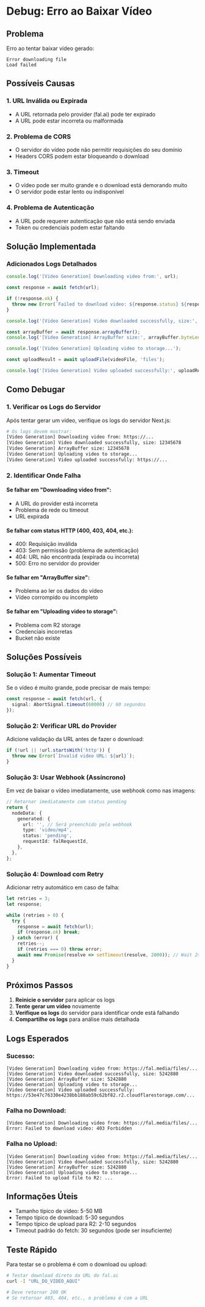 # Debug: Erro ao Baixar Vídeo

## Problema
Erro ao tentar baixar vídeo gerado:
```
Error downloading file
Load failed
```

## Possíveis Causas

### 1. URL Inválida ou Expirada
- A URL retornada pelo provider (fal.ai) pode ter expirado
- A URL pode estar incorreta ou malformada

### 2. Problema de CORS
- O servidor do vídeo pode não permitir requisições do seu domínio
- Headers CORS podem estar bloqueando o download

### 3. Timeout
- O vídeo pode ser muito grande e o download está demorando muito
- O servidor pode estar lento ou indisponível

### 4. Problema de Autenticação
- A URL pode requerer autenticação que não está sendo enviada
- Token ou credenciais podem estar faltando

## Solução Implementada

### Adicionados Logs Detalhados

```typescript
console.log('[Video Generation] Downloading video from:', url);

const response = await fetch(url);

if (!response.ok) {
  throw new Error(`Failed to download video: ${response.status} ${response.statusText}`);
}

console.log('[Video Generation] Video downloaded successfully, size:', response.headers.get('content-length'));

const arrayBuffer = await response.arrayBuffer();
console.log('[Video Generation] ArrayBuffer size:', arrayBuffer.byteLength);

console.log('[Video Generation] Uploading video to storage...');

const uploadResult = await uploadFile(videoFile, 'files');

console.log('[Video Generation] Video uploaded successfully:', uploadResult.url);
```

## Como Debugar

### 1. Verificar os Logs do Servidor
Após tentar gerar um vídeo, verifique os logs do servidor Next.js:

```bash
# Os logs devem mostrar:
[Video Generation] Downloading video from: https://...
[Video Generation] Video downloaded successfully, size: 12345678
[Video Generation] ArrayBuffer size: 12345678
[Video Generation] Uploading video to storage...
[Video Generation] Video uploaded successfully: https://...
```

### 2. Identificar Onde Falha

#### Se falhar em "Downloading video from":
- A URL do provider está incorreta
- Problema de rede ou timeout
- URL expirada

#### Se falhar com status HTTP (400, 403, 404, etc.):
- 400: Requisição inválida
- 403: Sem permissão (problema de autenticação)
- 404: URL não encontrada (expirada ou incorreta)
- 500: Erro no servidor do provider

#### Se falhar em "ArrayBuffer size":
- Problema ao ler os dados do vídeo
- Vídeo corrompido ou incompleto

#### Se falhar em "Uploading video to storage":
- Problema com R2 storage
- Credenciais incorretas
- Bucket não existe

## Soluções Possíveis

### Solução 1: Aumentar Timeout
Se o vídeo é muito grande, pode precisar de mais tempo:

```typescript
const response = await fetch(url, {
  signal: AbortSignal.timeout(60000) // 60 segundos
});
```

### Solução 2: Verificar URL do Provider
Adicione validação da URL antes de fazer o download:

```typescript
if (!url || !url.startsWith('http')) {
  throw new Error(`Invalid video URL: ${url}`);
}
```

### Solução 3: Usar Webhook (Assíncrono)
Em vez de baixar o vídeo imediatamente, use webhook como nas imagens:

```typescript
// Retornar imediatamente com status pending
return {
  nodeData: {
    generated: {
      url: '', // Será preenchido pelo webhook
      type: 'video/mp4',
      status: 'pending',
      requestId: falRequestId,
    },
  },
};
```

### Solução 4: Download com Retry
Adicionar retry automático em caso de falha:

```typescript
let retries = 3;
let response;

while (retries > 0) {
  try {
    response = await fetch(url);
    if (response.ok) break;
  } catch (error) {
    retries--;
    if (retries === 0) throw error;
    await new Promise(resolve => setTimeout(resolve, 2000)); // Wait 2s
  }
}
```

## Próximos Passos

1. **Reinicie o servidor** para aplicar os logs
2. **Tente gerar um vídeo** novamente
3. **Verifique os logs** do servidor para identificar onde está falhando
4. **Compartilhe os logs** para análise mais detalhada

## Logs Esperados

### Sucesso:
```
[Video Generation] Downloading video from: https://fal.media/files/...
[Video Generation] Video downloaded successfully, size: 5242880
[Video Generation] ArrayBuffer size: 5242880
[Video Generation] Uploading video to storage...
[Video Generation] Video uploaded successfully: https://53e47c76330e4238bb188ab59c62bf82.r2.cloudflarestorage.com/...
```

### Falha no Download:
```
[Video Generation] Downloading video from: https://fal.media/files/...
Error: Failed to download video: 403 Forbidden
```

### Falha no Upload:
```
[Video Generation] Downloading video from: https://fal.media/files/...
[Video Generation] Video downloaded successfully, size: 5242880
[Video Generation] ArrayBuffer size: 5242880
[Video Generation] Uploading video to storage...
Error: Failed to upload file to R2: ...
```

## Informações Úteis

- Tamanho típico de vídeo: 5-50 MB
- Tempo típico de download: 5-30 segundos
- Tempo típico de upload para R2: 2-10 segundos
- Timeout padrão do fetch: 30 segundos (pode ser insuficiente)

## Teste Rápido

Para testar se o problema é com o download ou upload:

```bash
# Testar download direto da URL do fal.ai
curl -I "URL_DO_VIDEO_AQUI"

# Deve retornar 200 OK
# Se retornar 403, 404, etc., o problema é com a URL
```
